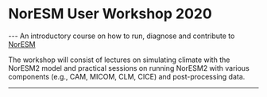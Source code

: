 # NorESM User Workshop 2020

--- An introductory course on how to run, diagnose and contribute to [NorESM](https://www.noresm.org)

The workshop will consist of lectures on simulating climate with the NorESM2 model and practical sessions on running NorESM2 with various components (e.g., CAM, MICOM, CLM, CICE) and post-processing data. 

---
